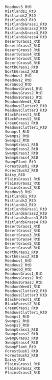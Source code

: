     Meadows3_RtD
    Mistlands1_RtD
    Mistlands2_RtD
    Mistlands3_RtD
    MistlandsGrass1_RtD
    MistlandsGrass2_RtD
    MistlandsGrass3_RtD
    MistlandsGrass4_RtD
    DesertGrass1_RtD
    DesertGrass2_RtD
    DesertGrass3_RtD
    DesertGrass4_RtD
    DesertGrass5_RtD
    DesertGrass6_RtD
    NorthGrass1_RtD
    NorthGrass2_RtD
    Meadows1_RtD
    Meadows2_RtD
    WormWood_RtD
    MeadowsGrass1_RtD
    MeadowsGrass2_RtD
    MeadowsGrass3_RtD
    MeadowsWeed1_RtD
    MeadowsClutter2_RtD
    MeadowsClutter3_RtD
    BlackForest1_RtD
    BlackForest2_RtD
    GreenGrass1_RtD
    MeadowsClutter1_RtD
    Swamps1_RtD
    Swamps2_RtD
    Swamps3_RtD
    SwampGrass1_RtD
    SwampGrass2_RtD
    SwampGrass3_RtD
    SwampGrass4_RtD
    SwampPlant_RtD
    ForestBush1_RtD
    ForestBush2_RtD
    Daisy_RtD
    PlainsGrass1_RtD
    PlainsGrass2_RtD
    PlainsGrass3_RtD
    Meadows3_RtD
    Mistlands1_RtD
    Mistlands2_RtD
    Mistlands3_RtD
    MistlandsGrass1_RtD
    MistlandsGrass2_RtD
    MistlandsGrass3_RtD
    MistlandsGrass4_RtD
    DesertGrass1_RtD
    DesertGrass2_RtD
    DesertGrass3_RtD
    DesertGrass4_RtD
    DesertGrass5_RtD
    DesertGrass6_RtD
    NorthGrass1_RtD
    NorthGrass2_RtD
    Meadows1_RtD
    Meadows2_RtD
    WormWood_RtD
    MeadowsGrass1_RtD
    MeadowsGrass2_RtD
    MeadowsGrass3_RtD
    MeadowsWeed1_RtD
    MeadowsClutter2_RtD
    MeadowsClutter3_RtD
    BlackForest1_RtD
    BlackForest2_RtD
    GreenGrass1_RtD
    MeadowsClutter1_RtD
    Swamps1_RtD
    Swamps2_RtD
    Swamps3_RtD
    SwampGrass1_RtD
    SwampGrass2_RtD
    SwampGrass3_RtD
    SwampGrass4_RtD
    SwampPlant_RtD
    ForestBush1_RtD
    ForestBush2_RtD
    Daisy_RtD
    PlainsGrass1_RtD
    PlainsGrass2_RtD
    PlainsGrass3_RtD
